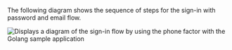 The following diagram shows the sequence of steps for the sign-in with password and email flow.

<div class="three-quarter">

![Displays a diagram of the sign-in flow by using the phone factor with the Golang sample application](/img/oie-embedded-sdk/oie-embedded-sdk-go-use-case-sign-on-phone-factor.png)

</div>
